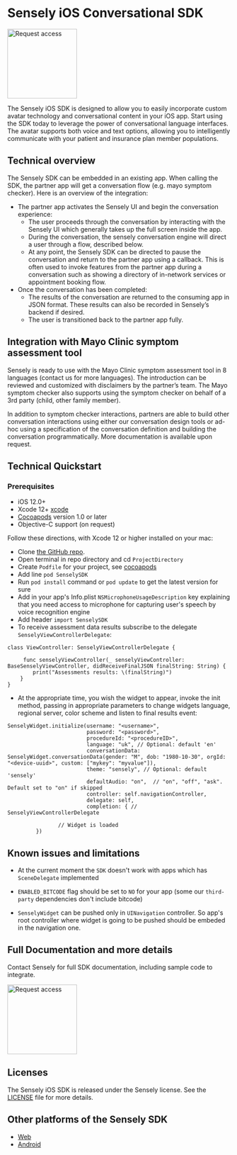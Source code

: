 # Sensely iOS Conversational SDK

<a href="https://docs.google.com/forms/d/e/1FAIpQLSd0IG28QiYD-_BChDa0OrV3BgAzFJawFvTy6WZFPhmyUb9PCQ/viewform?usp=sf_link"><img src="https://cl.ly/ca1a088639e6/request-access-button.png" alt="Request access" width="157"></a>

The Sensely iOS SDK is designed to allow you to easily incorporate custom avatar technology and conversational content in your iOS app. Start using the SDK today to leverage the power of conversational language interfaces. The avatar supports both voice and text options, allowing you to intelligently communicate with your patient and insurance plan member populations.

## Technical overview

The Sensely SDK can be embedded in an existing app. When calling the SDK, the partner app will get a conversation flow (e.g. mayo symptom checker). Here is an overview of the integration:

* The partner app activates the Sensely UI and begin the conversation experience:
    * The user proceeds through the conversation by interacting with the Sensely UI which generally takes up the full screen inside the app.
    * During the conversation, the sensely conversation engine will direct a user through a flow, described below.
    * At any point, the Sensely SDK can be directed to pause the conversation and return to the partner app using a callback. This is often used to invoke features from the partner app during a conversation such as showing a directory of in-network services or appointment booking flow. 
* Once the conversation has been completed:
    * The results of the conversation are returned to the consuming app in JSON format. These results can also be recorded in Sensely’s backend if desired.
    * The user is transitioned back to the partner app fully.

## Integration with Mayo Clinic symptom assessment tool

Sensely is ready to use with the Mayo Clinic symptom assessment tool in 8 languages (contact us for more languages). The introduction can be reviewed and customized with disclaimers by the partner’s team. The Mayo symptom checker also supports using the symptom checker on behalf of a 3rd party (child, other family member).

In addition to symptom checker interactions, partners are able to build other conversation interactions using either our conversation design tools or ad-hoc using a specification of the conversation definition and building the conversation programmatically. More documentation is available upon request. 

## Technical Quickstart

### Prerequisites
- iOS 12.0+
- Xcode 12+ [xcode]
- [Cocoapods][cocoapods] version 1.0 or later
- Objective-C support (on request)

Follow these directions, with Xcode 12 or higher installed on your mac:
* Clone [the GitHub repo](https://github.com/Sensely/SDK-iOS).
* Open terminal in repo directory and cd `ProjectDirectory`
* Create `Podfile` for your project, see [cocoapods](https://cocoapods.org/)
* Add line `pod SenselySDK` 
* Run `pod install` command or `pod update` to get the latest version for sure
* Add in your app's Info.plist `NSMicrophoneUsageDescription` key explaining that you need access to microphone for capturing user's speech by voice recognition engine
* Add header `import SenselySDK`
* To receive assessment data results subscribe to the delegate `SenselyViewControllerDelegate`:
```
class ViewController: SenselyViewControllerDelegate {
	
	 func senselyViewController(_ senselyViewController: BaseSenselyViewController, didReceiveFinalJSON finalString: String) {
		print("Assessments results: \(finalString)")
    }
}
```
* At the appropriate time, you wish the widget to appear, invoke the init method, passing in appropriate parameters to change widgets language, regional server, color scheme and listen to final results event:
```
SenselyWidget.initialize(username: "<username>",
                         password: "<password>",
                         procedureId: "<procedureID>",
                         language: "uk", // Optional: default 'en'
                         conversationData: SenselyWidget.conversationData(gender: "M", dob: "1980-10-30", orgId: "<device-uuid>", custom: ["mykey": "myvalue"]),
                         theme: "sensely", // Optional: default 'sensely'
                         defaultAudio: "on",  // "on", "off", "ask". Default set to "on" if skipped
                         controller: self.navigationController,
                         delegate: self,
                         completion: { // SenselyViewControllerDelegate
                
                // Widget is loaded
         })
```

## Known issues and limitations

- At the current moment the `SDK` doesn't work with apps which has `SceneDelegate` implemented

- `ENABLED_BITCODE` flag should be set to `NO` for your app (some our `third-party` dependencies don't include bitcode)

- `SenselyWidget` can be pushed only in `UINavigation` controller. So app's root controller where widget is going to be pushed should be embeded in the navigation one.


## Full Documentation and more details

  Contact Sensely for full SDK documentation, including sample code to integrate.
  
  <a href="https://docs.google.com/forms/d/e/1FAIpQLSd0IG28QiYD-_BChDa0OrV3BgAzFJawFvTy6WZFPhmyUb9PCQ/viewform?usp=sf_link"><img src="https://cl.ly/ca1a088639e6/request-access-button.png" alt="Request access" width="157"></a>

## Licenses

The Sensely iOS SDK is released under the Sensely license. See the [LICENSE] file for more details.

[LICENSE]: https://github.com/Sensely/SDK-iOS/blob/master/LICENSE
[cocoapods]: https://cocoapods.org/
[xcode]: https://developer.apple.com/xcode/
[documentation page]: https://sensely.github.io/SDK-iOS/

## Other platforms of the Sensely SDK
* [Web](https://github.com/Sensely/SDK-Web/)
* [Android](https://github.com/Sensely/SDK-Android)
